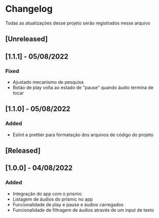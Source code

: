 # Changelog
Todas as atualizações desse projeto serão registrados nesse arquivo

## [Unreleased]

## [1.1.1] - 05/08/2022
### Fixed
- Ajustado mecanismo de pesquisa
- Botão de play volta ao estado de "pause" quando áudio termina de tocar

## [1.1.0] - 05/08/2022
### Added
- Eslint e prettier para formatação dos arquivos de código do projeto

## [Released]

## [1.0.0] - 04/08/2022
### Added
- Integração do app com o prismic
- Listagem de áudios do prismic no app
- Funcionalidade de play e pause e áudios carregados
- Funcionalidade de filtragem de áudios através de um input de texto